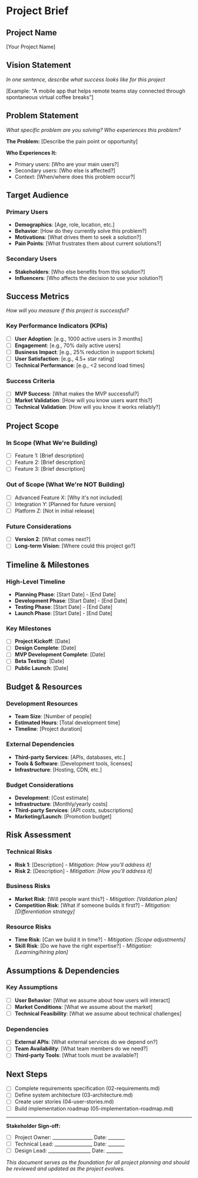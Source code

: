 # Project Brief

## Project Name
[Your Project Name]

## Vision Statement
*In one sentence, describe what success looks like for this project*

[Example: "A mobile app that helps remote teams stay connected through spontaneous virtual coffee breaks"]

## Problem Statement
*What specific problem are you solving? Who experiences this problem?*

**The Problem:**
[Describe the pain point or opportunity]

**Who Experiences It:**
- Primary users: [Who are your main users?]
- Secondary users: [Who else is affected?]
- Context: [When/where does this problem occur?]

## Target Audience

### Primary Users
- **Demographics**: [Age, role, location, etc.]
- **Behavior**: [How do they currently solve this problem?]
- **Motivations**: [What drives them to seek a solution?]
- **Pain Points**: [What frustrates them about current solutions?]

### Secondary Users
- **Stakeholders**: [Who else benefits from this solution?]
- **Influencers**: [Who affects the decision to use your solution?]

## Success Metrics
*How will you measure if this project is successful?*

### Key Performance Indicators (KPIs)
- [ ] **User Adoption**: [e.g., 1000 active users in 3 months]
- [ ] **Engagement**: [e.g., 70% daily active users]
- [ ] **Business Impact**: [e.g., 25% reduction in support tickets]
- [ ] **User Satisfaction**: [e.g., 4.5+ star rating]
- [ ] **Technical Performance**: [e.g., <2 second load times]

### Success Criteria
- [ ] **MVP Success**: [What makes the MVP successful?]
- [ ] **Market Validation**: [How will you know users want this?]
- [ ] **Technical Validation**: [How will you know it works reliably?]

## Project Scope

### In Scope (What We're Building)
- [ ] Feature 1: [Brief description]
- [ ] Feature 2: [Brief description]
- [ ] Feature 3: [Brief description]

### Out of Scope (What We're NOT Building)
- [ ] Advanced Feature X: [Why it's not included]
- [ ] Integration Y: [Planned for future version]
- [ ] Platform Z: [Not in initial release]

### Future Considerations
- [ ] **Version 2**: [What comes next?]
- [ ] **Long-term Vision**: [Where could this project go?]

## Timeline & Milestones

### High-Level Timeline
- **Planning Phase**: [Start Date] - [End Date]
- **Development Phase**: [Start Date] - [End Date]
- **Testing Phase**: [Start Date] - [End Date]
- **Launch Phase**: [Start Date] - [End Date]

### Key Milestones
- [ ] **Project Kickoff**: [Date]
- [ ] **Design Complete**: [Date]
- [ ] **MVP Development Complete**: [Date]
- [ ] **Beta Testing**: [Date]
- [ ] **Public Launch**: [Date]

## Budget & Resources

### Development Resources
- **Team Size**: [Number of people]
- **Estimated Hours**: [Total development time]
- **Timeline**: [Project duration]

### External Dependencies
- **Third-party Services**: [APIs, databases, etc.]
- **Tools & Software**: [Development tools, licenses]
- **Infrastructure**: [Hosting, CDN, etc.]

### Budget Considerations
- **Development**: [Cost estimate]
- **Infrastructure**: [Monthly/yearly costs]
- **Third-party Services**: [API costs, subscriptions]
- **Marketing/Launch**: [Promotion budget]

## Risk Assessment

### Technical Risks
- **Risk 1**: [Description] - *Mitigation: [How you'll address it]*
- **Risk 2**: [Description] - *Mitigation: [How you'll address it]*

### Business Risks
- **Market Risk**: [Will people want this?] - *Mitigation: [Validation plan]*
- **Competition Risk**: [What if someone builds it first?] - *Mitigation: [Differentiation strategy]*

### Resource Risks
- **Time Risk**: [Can we build it in time?] - *Mitigation: [Scope adjustments]*
- **Skill Risk**: [Do we have the right expertise?] - *Mitigation: [Learning/hiring plan]*

## Assumptions & Dependencies

### Key Assumptions
- [ ] **User Behavior**: [What we assume about how users will interact]
- [ ] **Market Conditions**: [What we assume about the market]
- [ ] **Technical Feasibility**: [What we assume about technical challenges]

### Dependencies
- [ ] **External APIs**: [What external services do we depend on?]
- [ ] **Team Availability**: [What team members do we need?]
- [ ] **Third-party Tools**: [What tools must be available?]

## Next Steps
- [ ] Complete requirements specification (02-requirements.md)
- [ ] Define system architecture (03-architecture.md)
- [ ] Create user stories (04-user-stories.md)
- [ ] Build implementation roadmap (05-implementation-roadmap.md)

---

**Stakeholder Sign-off:**
- [ ] Project Owner: _________________ Date: _______
- [ ] Technical Lead: ________________ Date: _______
- [ ] Design Lead: __________________ Date: _______

*This document serves as the foundation for all project planning and should be reviewed and updated as the project evolves.*
